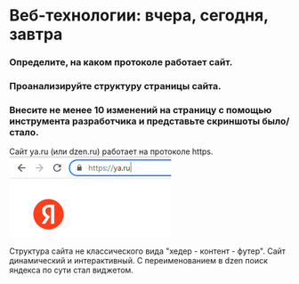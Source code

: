 # Веб-технологии: вчера, сегодня, завтра

### Определите, на каком протоколе работает сайт.
### Проанализируйте структуру страницы сайта.
### Внесите не менее 10 изменений на страницу с помощью инструмента разработчика и представьте скриншоты было/стало.

Сайт ya.ru (или dzen.ru) работает на протоколе https.
![https](https.png)

Структура сайта не классического вида "хедер - контент - футер". Сайт динамический и интерактивный. С переименованием в dzen поиск яндекса по сути стал виджетом.
